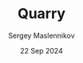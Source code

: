 ---
layout: '../../layouts/View360.astro'
author: "Sergey Maslennikov"
date: "22 Sep 2024"
title: "Quarry"
previewUrl: "https://storage.clo.ru/s3-masle-net-default-bucket/preview_Quarry.jpg"
photoUrl: "https://storage.clo.ru/s3-masle-net-default-bucket/Quarry.jpg"
isDraft: true
---